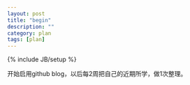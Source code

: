 ```yaml
---
layout: post
title: "begin"
description: ""
category: plan
tags: [plan]
---
```

{% include JB/setup %}

开始启用github blog，以后每2周把自己的近期所学，做1次整理。
